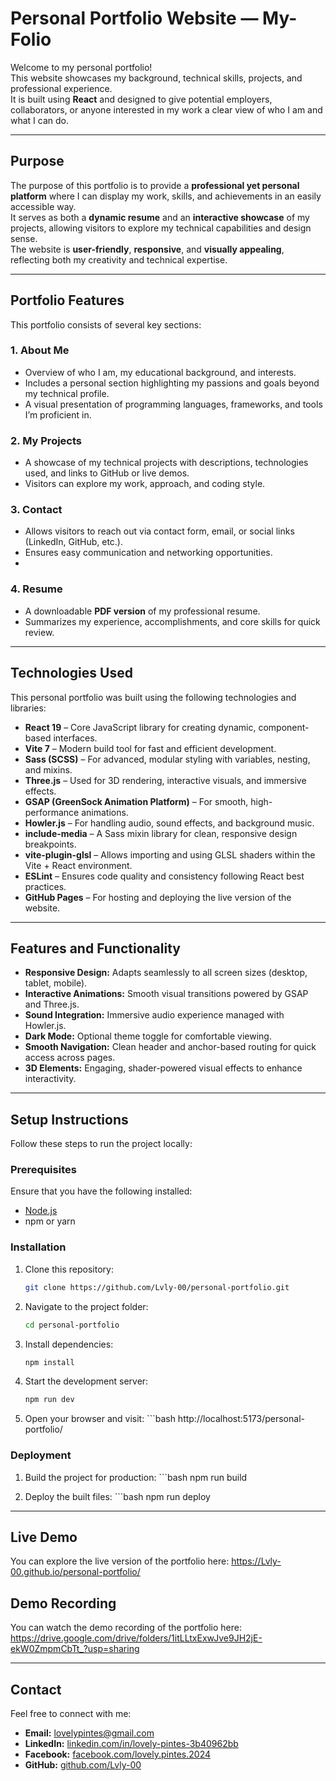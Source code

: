 #  Personal Portfolio Website — My-Folio

Welcome to my personal portfolio!  
This website showcases my background, technical skills, projects, and professional experience.  
It is built using **React** and designed to give potential employers, collaborators, or anyone interested in my work a clear view of who I am and what I can do.

---

##  Purpose

The purpose of this portfolio is to provide a **professional yet personal platform** where I can display my work, skills, and achievements in an easily accessible way.  
It serves as both a **dynamic resume** and an **interactive showcase** of my projects, allowing visitors to explore my technical capabilities and design sense.  
The website is **user-friendly**, **responsive**, and **visually appealing**, reflecting both my creativity and technical expertise.

---

##  Portfolio Features

This portfolio consists of several key sections:

### 1. About Me 
- Overview of who I am, my educational background, and interests.  
- Includes a personal section highlighting my passions and goals beyond my technical profile.
- A visual presentation of programming languages, frameworks, and tools I’m proficient in.
  
### 2. My Projects 
- A showcase of my technical projects with descriptions, technologies used, and links to GitHub or live demos.  
- Visitors can explore my work, approach, and coding style.

### 3. Contact 
- Allows visitors to reach out via contact form, email, or social links (LinkedIn, GitHub, etc.).  
- Ensures easy communication and networking opportunities.
- 
### 4. Resume 
- A downloadable **PDF version** of my professional resume.  
- Summarizes my experience, accomplishments, and core skills for quick review.

---

## Technologies Used

This personal portfolio was built using the following technologies and libraries:

- **React 19** – Core JavaScript library for creating dynamic, component-based interfaces.  
- **Vite 7** – Modern build tool for fast and efficient development.  
- **Sass (SCSS)** – For advanced, modular styling with variables, nesting, and mixins.  
- **Three.js** – Used for 3D rendering, interactive visuals, and immersive effects.  
- **GSAP (GreenSock Animation Platform)** – For smooth, high-performance animations.  
- **Howler.js** – For handling audio, sound effects, and background music.  
- **include-media** – A Sass mixin library for clean, responsive design breakpoints.  
- **vite-plugin-glsl** – Allows importing and using GLSL shaders within the Vite + React environment.  
- **ESLint** – Ensures code quality and consistency following React best practices.  
- **GitHub Pages** – For hosting and deploying the live version of the website.

---

## Features and Functionality

- **Responsive Design:** Adapts seamlessly to all screen sizes (desktop, tablet, mobile).  
- **Interactive Animations:** Smooth visual transitions powered by GSAP and Three.js.  
- **Sound Integration:** Immersive audio experience managed with Howler.js.  
- **Dark Mode:** Optional theme toggle for comfortable viewing.  
- **Smooth Navigation:** Clean header and anchor-based routing for quick access across pages.  
- **3D Elements:** Engaging, shader-powered visual effects to enhance interactivity.

---

## Setup Instructions

Follow these steps to run the project locally:

### Prerequisites
Ensure that you have the following installed:
- [Node.js](https://nodejs.org/)
- npm or yarn

### Installation

1. Clone this repository:
   ```bash
   git clone https://github.com/Lvly-00/personal-portfolio.git

2. Navigate to the project folder:
      ```bash
      cd personal-portfolio
      
3. Install dependencies:
      ```bash
      npm install

4. Start the development server:
      ```bash
      npm run dev

5. Open your browser and visit:
         ```bash
      http://localhost:5173/personal-portfolio/


### Deployment
1. Build the project for production:
         ```bash
      npm run build

3. Deploy the built files:
         ```bash
      npm run deploy


---

## Live Demo
You can explore the live version of the portfolio here:
https://Lvly-00.github.io/personal-portfolio/

## Demo Recording 
You can watch the demo recording of the portfolio here:
https://drive.google.com/drive/folders/1itLLtxExwJve9JH2jE-ekW0ZmpmCbTt_?usp=sharing

---

## Contact
Feel free to connect with me:

- **Email:** lovelypintes@gmail.com  
- **LinkedIn:** [linkedin.com/in/lovely-pintes-3b40962bb](https://www.linkedin.com/in/lovely-pintes-3b40962bb/)  
- **Facebook:** [facebook.com/lovely.pintes.2024](https://www.facebook.com/lovely.pintes.2024)  
- **GitHub:** [github.com/Lvly-00](https://github.com/Lvly-00)
